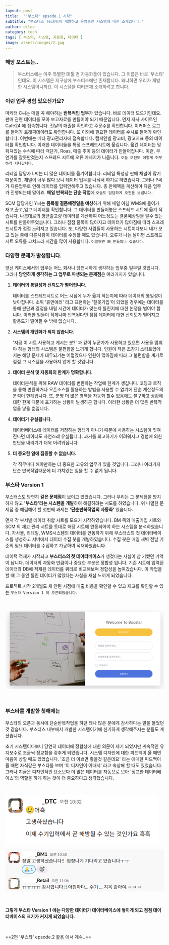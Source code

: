 ```yaml
---
layout: post
title:  "'부스타' epsode.1 시작"
subtitle: "부스터스 Tech팀이 개발하고 운영중인 시스템에 대한 소개입니다."
author: dilee
category: tech
tags: [ 부스타, 시스템, 자동화, 데이터 ]
image: assets/images/2.jpg
---
```


### 해당 포스트는..
> 부스터스에는 아주 특별한 BI툴 겸 자동화툴이 있습니다. 그 이름은 바로 '부스타' 인데요. 이 시스템은 지구상에 부스터스에만 존재합니다. 왜냐하면 우리가 개발한 시스템이니까요. 이 시스템을 여러분께 소개하려고 합니다.

### 이런 업무 경험 있으신가요?
마케터 C씨는 매일 꼭 해야하는 **반복적인 업무**가 있습니다. 바로 데이터 모으기인데요. 판매 관련 데이터를 모아 보고자료를 만들어야 되기 때문입니다. 먼저 자사 사이트인 Cafe24 에 접속합니다. 전날의 매출을 확인하고 주문수를 확인합니다. 이커머스 로그를 들어가 트래픽데이터도 확인합니다. 또 이외에 필요한 데이터를 수시로 들어가 확인합니다. 이번에는 메타 광고관리자에 접속합니다. 캠페인별 광고비, 광고지표 등의 데이터를 확인합니다. 이러한 데이터들을 특정 스프레드시트에 옮깁니다. 옮긴 데이터는 맞춰져있는 수식에 따라 객단가, Roas, 매출 추이 등의 데이터가 만들어집니다. 이런, 무언가를 잘못만졌는지 스프레드 시트에 오류 메세지가 나옵니다. `오늘 오전도 이렇게 허무하게 지나갑니다.`

리테일 담당자 L씨는 더 많은 데이터를 옮겨야합니다. 리테일 특성상 판매 채널이 많기 때문이죠. 채널이 너무 많다 보니 데이터 업무를 나눠서 하기로 하였습니다. 그러나 P씨가 다른업무로 인해 데이터를 입력안해주고 있습니다. 총 판매액을 계산해야 다음 업무가 진행되는데 말이죠. **매일 반복되는 단순 작업**에 `오늘도 답답하게 오전을 보냅니다.`

SCM 담당자인 Y씨는 **품목별 결품예정일을 예상**하기 위해 매일 아침 WMS에 들어가 재고,출고,입고 데이터를 확인합니다. 그 데이터를 만들어놓은 스프레드 시트에 옮겨 적습니다. 나름대로의 평균출고량 데이터를 계산하여 어느정도는 결품예상일을 알수 있는 시트를 만들어두었습니다. 그러나 점점 품목이 많아지고 데이터가 많아짐에 따라 스프레드시트가 점점 느려지고 있습니다. 또, 다양한 사람들이 사용하는 시트이다보니 내가 보고 있는 중에 다른사람이 데이터를 수정할 때도 있습니다. 오류가 나는 날이면 스프레드시트 오류를 고치느라 시간을 많이 사용합니다. `이럴꺼면 왜 만들었나 싶습니다.`

### 다양한 문제가 발생합니다.
앞선 케이스에서의 업무는 어느 회사나 당연시하게 생각하는 업무중 일부일 것입니다. 그러나 **당연하게 생각하는 그 업무로 파생되는 문제점**은 여러가지가 있습니다.

 1. **데이터의 통일성과 신뢰도가 떨어집니다.**

    데이터를 스프레드시트로 어느 시점에 누가 옮겨 적는지에 따라 데이터의 통일성이 낮아집니다. 소위 '휴먼에러' 라고 표현하는 '잘못기입'이 되었을 경우에는 데이터를 통해 판단과 결정을 내릴 시간에 데이터가 맞는지 틀린지에 대한 논쟁을 벌여야 합니다. 이러한 일들이 적게나마 반복된다면 점점 데이터에 대한 신뢰도가 떨어지고 활용도가 떨어질 수 밖에 없습니다.
 2. **시스템의 개인화가 되지 않습니다.**

    '지금 이 시트 사용하고 게시는 분?' 과 같이 누군가가 사용하고 있으면 사용을 멈춰야 하는 형태의 시스템은 불편함을 느끼게 합니다. 인원이 작은 초창기 스타트업에서는 해당 문제가 대두되기는 어렵겠으나 인원이 많아짐에 따라 그 불편함을 계기로 점점 그 시스템을 사용하지 않게 할 것입니다.
 3. **데이터 분석 및 자동화의 한계가 명확합니다.**

    데이터분석을 위해 RAW 데이터를 변환하는 작업에 한계가 생깁니다. 코딩과 로직을 통해 변환하거나 오픈소스를 활용하는 방법을 사용할 수 없기에 단순 계산정도의 분석이 한계입니다. 또, 분명 더 많은 영역을 자동화 할수 있음에도 불구하고 상황에 대한 한계 때문에 포기하는 상황이 발생하곤 합니다. 이러한 상황은 더 많은 반복작업을 낳을 뿐입니다.
 4. **데이터가 유실됩니다.**

    데이터베이스에 데이터를 저장하는 형태가 아니기 때문에 사용하는 시스템이 잊혀진다면 데이터도 자연스레 유실됩니다. 과거를 회고하기가 어려워지고 경험에 의한 판단을 내리기가 더욱 어려워집니다.
 5. **더 중요한 일에 집중할 수 없습니다.**

    각 직무마다 해야만하는 더 중요한 고유의 업무가 있을 것입니다. 그러나 여러가지 단순 반복작업때문에 더 가치있는 일을 할 수 없게 됩니다.


### 부스타 Version 1
부스터스도 당연히 **같은 문제점**이 보이고 있었습니다. 그러나 우리는 그 문제점을 방치하지 않고 **'부스타'라는 시스템을 개발**하여 해결하려는 시도를 하였습니다.
위 나열한 문제점 중 해결해야 할 첫번째 과제는 **'단순반복작업의 자동화'** 였습니다.

먼저 각 부서별 데이터 취합 시트를 모으기 시작하였습니다. BM 쪽의 매출기입 시트와 SCM 의 재고 관리 시트를 토대로 해당 시트에 연동되어야 하는 시스템을 분석하였습니다. 자사몰, 리테일, WMS시스템의 데이터를 연동하기 위해 부스터스의 첫 데이터베이스를 생성하고 서버에서 데이터 수집 봇을 개발하였습니다. 수집 봇은 매일 새벽 전날 기준의 필요 데이터를 수집하고 가공하여 적재하였습니다.

데이턱 적재가 시작되고 **부스터스의 첫 데이터베이스**가 생겼다는 사실이 참 기뻤던 기억이 납니다. 데이터의 자동화 만큼이나 중요한 부분은 정합성 입니다. 기존 시트에 입력된 데이터와 DB에 적재된 데이터를 쿼리로 비교해보며 정합성을 높여갔습니다. 이 작업을 할 때 그 동안 틀린 데이터가 많았다는 사실을 새삼 느끼게 되었습니다.

프로젝트 시작 2개월도 채 안된 시점에 매출,비용을 확인할 수 있고 재고를 확인할 수 있는 `부스타 Version 1 이 오픈되었습니다.`

&nbsp;&nbsp;
<p style="text-align: center;">
  <img src="/assets/images/2024-07/boosta_version1.PNG" alt="부스타 version1 의 입구">
</p>
&nbsp;&nbsp;


### 부스타를 개발한 첫해에는
부스타의 오픈과 동시에 단순반복작업을 하던 꽤나 많은 분에게 감사하다는 말을 들었던 것 같습니다. 부스터스 내부에서 개발한 시스템이기에 신기하게 생각해주시는 분들도 계셨습니다.

초기 시스템이다보니 당연히 데이터에 정합성에 대한 의문이 제기 되었지만 계속적인 유지보수로 조금씩 정교함을 갖추게 되었습니다. 시스템 디자인에 대한 피드백이 올 때면 마음이 상할 때도 있었습니다. '조금 더 이쁘면 좋을것 같은데요' 라는 애매한 피드백이 올 때면 자식같은 부스타를 보며 '이 디자인이 어때서' 라고 속상해 할 때도 있었습니다. 그러나 지금은 디자인적인 요소보다 더 많은 데이터를 자동으로 모아 '정교한 데이터베이스'의 역할을 하게 하는 것이 더 중요하다고 생각했습니다.


&nbsp;
<p style="text-align: left;">
  <img src="/assets/images/2024-07/boosta_feedback.PNG" alt="부스타 version1 의 피드백">
</p>
<p style="text-align: left;">
  <img src="/assets/images/2024-07/boosta_feedback2.PNG" alt="부스타 version1 의 피드백">
</p>
&nbsp;


**그렇게 부스타 Version 1 에는 다양한 데이터가 데이터베이스에 쌓이게 되고 점점 데이터베이스의 크기가 커지게 되었습니다.**


&nbsp;&nbsp;&nbsp;

==2편 '부스타' epsode.2 활용 에서 계속..==

